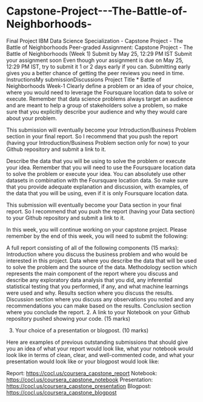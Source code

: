 # Capstone-Project---The-Battle-of-Neighborhoods-
Final Project IBM Data Science Specialization - Capstone Project - The Battle of Neighborhoods 
Peer-graded Assignment: Capstone Project - The Battle of Neighborhoods (Week 1)
Submit by May 25, 12:29 PM IST
Submit your assignment soon
Even though your assignment is due on May 25, 12:29 PM IST, try to submit it 1 or 2 days early if you can. Submitting early gives you a better chance of getting the peer reviews you need in time.
InstructionsMy submissionDiscussions
Project Title *
Battle of Neighborhoods  Week-1 
Clearly define a problem or an idea of your choice, where you would need to leverage the Foursquare location data to solve or execute. Remember that data science problems always target an audience and are meant to help a group of stakeholders solve a problem, so make sure that you explicitly describe your audience and why they would care about your problem.

This submission will eventually become your Introduction/Business Problem section in your final report. So I recommend that you push the report (having your Introduction/Business Problem section only for now) to your Github repository and submit a link to it.

Describe the data that you will be using to solve the problem or execute your idea. Remember that you will need to use the Foursquare location data to solve the problem or execute your idea. You can absolutely use other datasets in combination with the Foursquare location data. So make sure that you provide adequate explanation and discussion, with examples, of the data that you will be using, even if it is only Foursquare location data.

This submission will eventually become your Data section in your final report. So I recommend that you push the report (having your Data section) to your Github repository and submit a link to it.

In this week, you will continue working on your capstone project. Please remember by the end of this week, you will need to submit the following:

A full report consisting of all of the following components (15 marks):
Introduction where you discuss the business problem and who would be interested in this project.
Data where you describe the data that will be used to solve the problem and the source of the data.
Methodology section which represents the main component of the report where you discuss and describe any exploratory data analysis that you did, any inferential statistical testing that you performed, if any, and what machine learnings were used and why.
Results section where you discuss the results.
Discussion section where you discuss any observations you noted and any recommendations you can make based on the results.
Conclusion section where you conclude the report.
2. A link to your Notebook on your Github repository pushed showing your code. (15 marks)

3. Your choice of a presentation or blogpost. (10 marks)

Here are examples of previous outstanding submissions that should give you an idea of what your report would look like, what your notebook would look like in terms of clean, clear, and well-commented code, and what your presentation would look like or your blogpost would look like:

Report: https://cocl.us/coursera_capstone_report
Notebook: https://cocl.us/coursera_capstone_notebook
Presentation: https://cocl.us/coursera_capstone_presentation
Blogpost: https://cocl.us/coursera_capstone_blogpost
